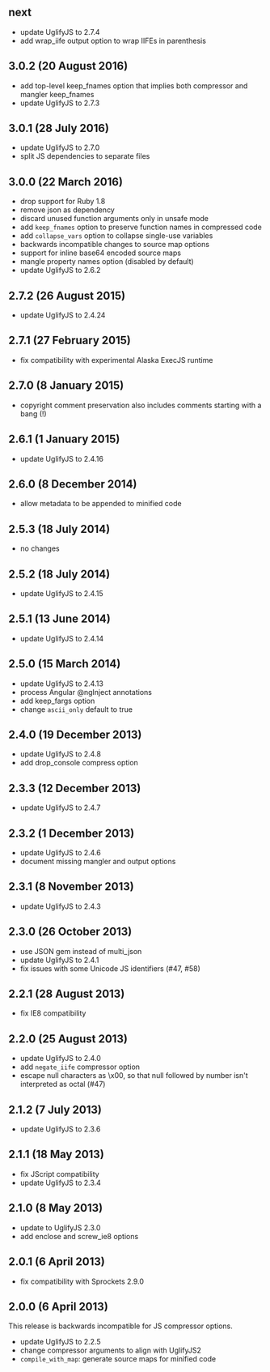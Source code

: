 ## next

- update UglifyJS to 2.7.4
- add wrap_iife output option to wrap IIFEs in parenthesis

## 3.0.2 (20 August 2016)

- add top-level keep_fnames option that implies both compressor and mangler keep_fnames
- update UglifyJS to 2.7.3

## 3.0.1 (28 July 2016)

- update UglifyJS to 2.7.0
- split JS dependencies to separate files

## 3.0.0 (22 March 2016)

- drop support for Ruby 1.8
- remove json as dependency
- discard unused function arguments only in unsafe mode
- add `keep_fnames` option to preserve function names in compressed code
- add `collapse_vars` option to collapse single-use variables
- backwards incompatible changes to source map options
- support for inline base64 encoded source maps
- mangle property names option (disabled by default)
- update UglifyJS to 2.6.2

## 2.7.2 (26 August 2015)

- update UglifyJS to 2.4.24

## 2.7.1 (27 February 2015)

- fix compatibility with experimental Alaska ExecJS runtime

## 2.7.0 (8 January 2015)

- copyright comment preservation also includes comments starting with a bang (!)

## 2.6.1 (1 January 2015)

- update UglifyJS to 2.4.16

## 2.6.0 (8 December 2014)

- allow metadata to be appended to minified code

## 2.5.3 (18 July 2014)

- no changes

## 2.5.2 (18 July 2014)

- update UglifyJS to 2.4.15

## 2.5.1 (13 June 2014)

- update UglifyJS to 2.4.14

## 2.5.0 (15 March 2014)

- update UglifyJS to 2.4.13
- process Angular @ngInject annotations
- add keep_fargs option
- change `ascii_only` default to true

## 2.4.0 (19 December 2013)

- update UglifyJS to 2.4.8
- add drop_console compress option

## 2.3.3 (12 December 2013)

- update UglifyJS to 2.4.7

## 2.3.2 (1 December 2013)

- update UglifyJS to 2.4.6
- document missing mangler and output options

## 2.3.1 (8 November 2013)

 - update UglifyJS to 2.4.3

## 2.3.0 (26 October 2013)

  - use JSON gem instead of multi_json
  - update UglifyJS to 2.4.1
  - fix issues with some Unicode JS identifiers (#47, #58)

## 2.2.1 (28 August 2013)

  - fix IE8 compatibility

## 2.2.0 (25 August 2013)

  - update UglifyJS to 2.4.0
  - add `negate_iife` compressor option
  - escape null characters as \x00, so that null followed by number isn't
    interpreted as octal (#47)

## 2.1.2 (7 July 2013)

  - update UglifyJS to 2.3.6

## 2.1.1 (18 May 2013)

  - fix JScript compatibility
  - update UglifyJS to 2.3.4

## 2.1.0 (8 May 2013)

  - update to UglifyJS 2.3.0
  - add enclose and screw_ie8 options

## 2.0.1 (6 April 2013)

  - fix compatibility with Sprockets 2.9.0

## 2.0.0 (6 April 2013)

This release is backwards incompatible for JS compressor options.

  - update UglifyJS to 2.2.5
  - change compressor arguments to align with UglifyJS2
  - `compile_with_map`: generate source maps for minified code
